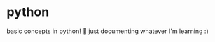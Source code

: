 # python
basic concepts in python! 🐍
just documenting whatever I'm learning :)        
     
      
  
